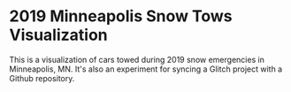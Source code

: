 # 2019 Minneapolis Snow Tows Visualization  
This is a visualization of cars towed during 2019 snow emergencies in Minneapolis, MN.  It's also an experiment for syncing a Glitch project with a Github repository.  
